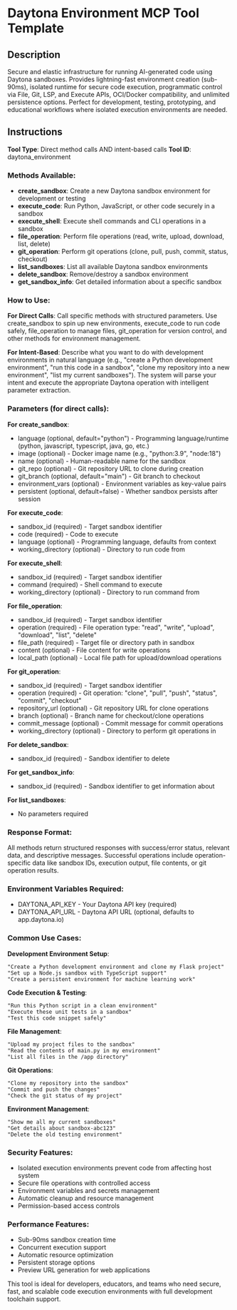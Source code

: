 # Daytona Environment MCP Tool Template

## Description

Secure and elastic infrastructure for running AI-generated code using Daytona sandboxes. Provides lightning-fast environment creation (sub-90ms), isolated runtime for secure code execution, programmatic control via File, Git, LSP, and Execute APIs, OCI/Docker compatibility, and unlimited persistence options. Perfect for development, testing, prototyping, and educational workflows where isolated execution environments are needed.

## Instructions

**Tool Type**: Direct method calls AND intent-based calls
**Tool ID**: daytona_environment

### Methods Available:
- **create_sandbox**: Create a new Daytona sandbox environment for development or testing
- **execute_code**: Run Python, JavaScript, or other code securely in a sandbox
- **execute_shell**: Execute shell commands and CLI operations in a sandbox
- **file_operation**: Perform file operations (read, write, upload, download, list, delete)
- **git_operation**: Perform git operations (clone, pull, push, commit, status, checkout)
- **list_sandboxes**: List all available Daytona sandbox environments
- **delete_sandbox**: Remove/destroy a sandbox environment
- **get_sandbox_info**: Get detailed information about a specific sandbox

### How to Use:
**For Direct Calls**: Call specific methods with structured parameters. Use create_sandbox to spin up new environments, execute_code to run code safely, file_operation to manage files, git_operation for version control, and other methods for environment management.

**For Intent-Based**: Describe what you want to do with development environments in natural language (e.g., "create a Python development environment", "run this code in a sandbox", "clone my repository into a new environment", "list my current sandboxes"). The system will parse your intent and execute the appropriate Daytona operation with intelligent parameter extraction.

### Parameters (for direct calls):

**For create_sandbox**:
- language (optional, default="python") - Programming language/runtime (python, javascript, typescript, java, go, etc.)
- image (optional) - Docker image name (e.g., "python:3.9", "node:18")
- name (optional) - Human-readable name for the sandbox
- git_repo (optional) - Git repository URL to clone during creation
- git_branch (optional, default="main") - Git branch to checkout
- environment_vars (optional) - Environment variables as key-value pairs
- persistent (optional, default=false) - Whether sandbox persists after session

**For execute_code**:
- sandbox_id (required) - Target sandbox identifier
- code (required) - Code to execute
- language (optional) - Programming language, defaults from context
- working_directory (optional) - Directory to run code from

**For execute_shell**:
- sandbox_id (required) - Target sandbox identifier
- command (required) - Shell command to execute
- working_directory (optional) - Directory to run command from

**For file_operation**:
- sandbox_id (required) - Target sandbox identifier
- operation (required) - File operation type: "read", "write", "upload", "download", "list", "delete"
- file_path (required) - Target file or directory path in sandbox
- content (optional) - File content for write operations
- local_path (optional) - Local file path for upload/download operations

**For git_operation**:
- sandbox_id (required) - Target sandbox identifier
- operation (required) - Git operation: "clone", "pull", "push", "status", "commit", "checkout"
- repository_url (optional) - Git repository URL for clone operations
- branch (optional) - Branch name for checkout/clone operations
- commit_message (optional) - Commit message for commit operations
- working_directory (optional) - Directory to perform git operations in

**For delete_sandbox**:
- sandbox_id (required) - Sandbox identifier to delete

**For get_sandbox_info**:
- sandbox_id (required) - Sandbox identifier to get information about

**For list_sandboxes**:
- No parameters required

### Response Format:
All methods return structured responses with success/error status, relevant data, and descriptive messages. Successful operations include operation-specific data like sandbox IDs, execution output, file contents, or git operation results.

### Environment Variables Required:
- DAYTONA_API_KEY - Your Daytona API key (required)
- DAYTONA_API_URL - Daytona API URL (optional, defaults to app.daytona.io)

### Common Use Cases:

**Development Environment Setup**:
```
"Create a Python development environment and clone my Flask project"
"Set up a Node.js sandbox with TypeScript support"
"Create a persistent environment for machine learning work"
```

**Code Execution & Testing**:
```
"Run this Python script in a clean environment"
"Execute these unit tests in a sandbox"
"Test this code snippet safely"
```

**File Management**:
```
"Upload my project files to the sandbox"
"Read the contents of main.py in my environment"
"List all files in the /app directory"
```

**Git Operations**:
```
"Clone my repository into the sandbox"
"Commit and push the changes"
"Check the git status of my project"
```

**Environment Management**:
```
"Show me all my current sandboxes"
"Get details about sandbox-abc123"
"Delete the old testing environment"
```

### Security Features:
- Isolated execution environments prevent code from affecting host system
- Secure file operations with controlled access
- Environment variables and secrets management
- Automatic cleanup and resource management
- Permission-based access controls

### Performance Features:
- Sub-90ms sandbox creation time
- Concurrent execution support
- Automatic resource optimization
- Persistent storage options
- Preview URL generation for web applications

This tool is ideal for developers, educators, and teams who need secure, fast, and scalable code execution environments with full development toolchain support.


